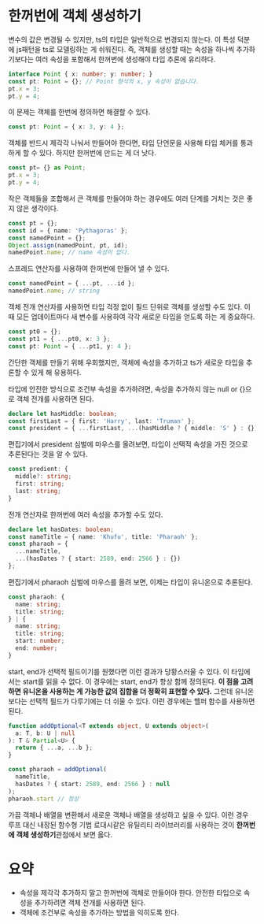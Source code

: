 # 한꺼번에 객체 생성하기
변수의 값은 변경될 수 있지만, ts의 타입은 일반적으로 변경되지 않는다. 이 특성 덕분에 js패턴을 ts로 모델링하는 게 쉬워진다. 즉, 객체를 생성할 때는 속성을 하나씩 추가하기보다는 여러 속성을 포함해서 한꺼번에 생성해야 타입 추론에 유리하다.

```ts
interface Point { x: number; y: number; }
const pt: Point = {}; // Point 형식의 x, y 속성이 없습니다.
pt.x = 3;
pt.y = 4;
```

이 문제는 객체를 한번에 정의하면 해결할 수 있다.
    
```ts
const pt: Point = { x: 3, y: 4 };
```

객체를 반드시 제각각 나눠서 만들어야 한다면, 타입 단언문을 사용해 타입 체커를 통과하게 할 수 있다. 하지만 한꺼번에 만드는 게 더 낫다.
    
```ts
const pt= {} as Point;
pt.x = 3;
pt.y = 4;
```

작은 객체들을 조합해서 큰 객체를 만들어야 하는 경우에도 여러 단계를 거치는 것은 좋지 않은 생각이다.
```ts
const pt = {};
const id = { name: 'Pythagoras' };
const namedPoint = {};
Object.assign(namedPoint, pt, id);
namedPoint.name; // name 속성이 없다.
```

스프레드 연산자를 사용하여 한꺼번에 만들어 낼 수 있다.
```ts
const namedPoint = { ...pt, ...id };
namedPoint.name; // string
```

객체 전개 연산자를 사용하면 타입 걱정 없이 필드 단위로 객체를 생성할 수도 있다. 이때 모든 업데이트마다 새 변수를 사용하여 각각 새로운 타입을 얻도록 하는 게 중요하다.

```ts
const pt0 = {};
const pt1 = { ...pt0, x: 3 };
const pt: Point = { ...pt1, y: 4 };
```

간단한 객체를 만들기 위해 우회했지만, 객체에 속성을 추가하고 ts가 새로운 타입을 추론할 수 있게 해 유용하다.

타입에 안전한 방식으로 조건부 속성을 추가하려면, 속성을 추가하지 않는 null or {}으로 객체 전개를 사용하면 된다.

```ts
declare let hasMiddle: boolean;
const firstLast = { first: 'Harry', last: 'Truman' };
const president = { ...firstLast, ...(hasMiddle ? { middle: 'S' } : {}) };
```

편집기에서 president 심벌에 마우스를 올려보면, 타입이 선택적 속성을 가진 것으로 추론된다는 것을 알 수 있다.
```ts
const predient: {
  middle?: string;
  first: string;
  last: string;
}
```

전개 연산자로 한꺼번에 여러 속성을 추가할 수도 있다.
```ts
declare let hasDates: boolean;
const nameTitle = { name: 'Khufu', title: 'Pharaoh' };
const pharaoh = {
  ...nameTitle,
  ...(hasDates ? { start: 2589, end: 2566 } : {})
};
```

편집기에서 pharaoh 심벌에 마우스를 올려 보면, 이제는 타입이 유니온으로 추론된다.

```ts
const pharaoh: {
  name: string;
  title: string;
} | {
  name: string;
  title: string;
  start: number;
  end: number;
}
```

start, end가 선택적 필드이기를 원했다면 이런 결과가 당황스러울 수 있다. 이 타입에서는 start를 읽을 수 없다. 이 경우에는 start, end가 항상 함께 정의된다. **이 점을 고려하면 유니온을 사용하는 게 가능한 값의 집합을 더 정확히 표현할 수 있다.** 그런데 유니온보다는 선택적 필드가 다루기에는 더 쉬울 수 있다. 이런 경우에는 헬퍼 함수를 사용하면 된다.

```ts
function addOptional<T extends object, U extends object>(
  a: T, b: U | null
): T & Partial<U> {
  return { ...a, ...b };
}

const pharaoh = addOptional(
  nameTitle,
  hasDates ? { start: 2589, end: 2566 } : null
);
pharaoh.start // 정상
```

가끔 객체나 배열을 변환해서 새로운 객체나 배열을 생성하고 싶을 수 있다. 이런 경우 루프 대신 내장된 함수형 기법 로대시같은 유틸리티 라이브러리를 사용하는 것이 **한꺼번에 객체 생성하기**관점에서 보면 옳다.

# 요약
- 속성을 제각각 추가하지 말고 한꺼번에 객체로 만들어야 한다. 안전한 타입으로 속성을 추가하려면 객체 전개를 사용하면 된다.
- 객체에 조건부로 속성을 추가하는 방법을 익히도록 한다.
